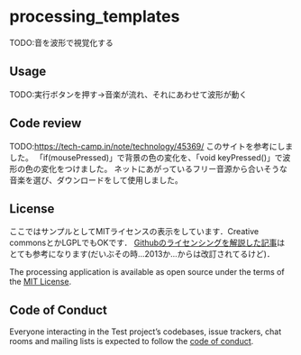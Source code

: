 # processing_templates

TODO:音を波形で視覚化する

## Usage

TODO:実行ボタンを押す→音楽が流れ、それにあわせて波形が動く
## Code review

TODO:https://tech-camp.in/note/technology/45369/
このサイトを参考にしました。
「if(mousePressed)」で背景の色の変化を、「void keyPressed()」で波形の色の変化をつけました。
ネットにあがっているフリー音源から合いそうな音楽を選び、ダウンロードをして使用しました。

## License

ここではサンプルとしてMITライセンスの表示をしています．Creative commonsとかLGPLでもOKです．
[Githubのライセンシングを解説した記事](https://www.catch.jp/oss-license/2013/09/10/github/)は
とても参考になります(だいぶその時...2013か...からは改訂されてるけど)．

The processing application is available as open source under the terms of the [MIT License](https://opensource.org/licenses/MIT).

## Code of Conduct

Everyone interacting in the Test project’s codebases, issue trackers, chat rooms and mailing lists is expected to follow the [code of conduct](https://github.com/[USERNAME]/processing_templates/blob/master/CODE_OF_CONDUCT.md).
